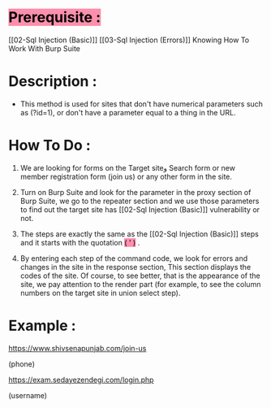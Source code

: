 # <mark style="background: #FF5582A6;">Prerequisite :</mark>
[[02-Sql Injection (Basic)]]
[[03-Sql Injection (Errors)]]
Knowing How To Work With Burp Suite 

# Description :
- This method is used for sites that don't have numerical parameters such as (?id=1), or don't have a parameter equal to a thing in the URL.

# How To Do :
1. We are looking for forms on the Target siteو Search form or new member registration form (join us) or any other form in the site.

2. Turn on Burp Suite and look for the parameter in the proxy section of Burp Suite, we go to the repeater section and we use those parameters to find out the target site has [[02-Sql Injection (Basic)]] vulnerability or not.

3. The steps are exactly the same as the [[02-Sql Injection (Basic)]] steps and it starts with the quotation <mark style="background: #FF5582A6;">( ' )</mark> .

4. By entering each step of the command code, we look for errors and changes in the site in the response section, This section displays the codes of the site.
    Of course, to see better, that is the appearance of the site, we pay attention to the render part (for example, to see the column numbers on the target site in union select step).

# Example :

https://www.shivsenapunjab.com/join-us

(phone)

https://exam.sedayezendegi.com/login.php

(username)